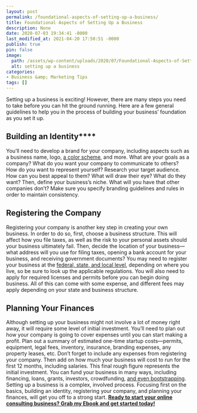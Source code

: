 ```yaml
---
layout: post
permalink: /foundational-aspects-of-setting-up-a-business/
title: Foundational Aspects of Setting Up a Business
description: None
date: 2020-07-03 19:34:41 -0000
last_modified_at: 2021-04-20 17:50:51 -0000
publish: true
pin: false
image:
  path: /assets/wp-content/uploads/2020/07/Foundational-Aspects-of-Setting-Up-a-Business.jpg
  alt: setting up a business
categories:
- Business &amp; Marketing Tips
tags: []
---
```

Setting up a business is exciting! However, there are many steps you need to take before you can hit the ground running. Here are a few general guidelines to help you in the process of building your business’ foundation as you set it up.

## Building an Identity****

You’ll need to develop a brand for your company, including aspects such as a business name, logo, [a color scheme](https://www.moo.com/blog/business-tips/how-to-choose-a-brand-color-palette), and more. What are your goals as a company? What do you want your company to communicate to others? How do you want to represent yourself? Research your target audience. How can you best appeal to them? What will draw their eye? What do they want? Then, define your business’s niche. What will you have that other companies don’t? Make sure you specify branding guidelines and rules in order to maintain consistency.

## Registering the Company

Registering your company is another key step in creating your own business. In order to do so, first, choose a business structure. This will affect how you file taxes, as well as the risk to your personal assets should your business ultimately fail. Then, decide the location of your business—what address will you use for filing taxes, opening a bank account for your business, and receiving government documents? You may need to register your business at the [federal, state, and local level](https://www.podium.com/how-to/register-a-company/), depending on where you live, so be sure to look up the applicable regulations. You will also need to apply for required licenses and permits before you can begin doing business. All of this can come with some expense, and different fees may apply depending on your state and business structure.

## Planning Your Finances

Although setting up your business might not involve a lot of money right away, it will require some level of initial investment. You’ll need to plan out how your company is going to cover expenses until you can start making a profit. Plan out a summary of estimated one-time startup costs—permits, equipment, legal fees, inventory, insurance, branding expenses, any property leases, etc. Don’t forget to include any expenses from registering your company. Then add on how much your business will cost to run for the first 12 months, including salaries. This final rough figure represents the initial investment. You can fund your business in many ways, including financing, loans, grants, investors, crowdfunding, [and even bootstrapping](https://fourweekmba.com/bootstrapping-business/). Setting up a business is a complex, involved process. Focusing first on the basics, building an identity, registering your company, and planning your finances, will get you off to a strong start. [**Ready to start your online consulting business? Grab my Ebook and get started today!**](https://go.katebagoy.com/ebook)
